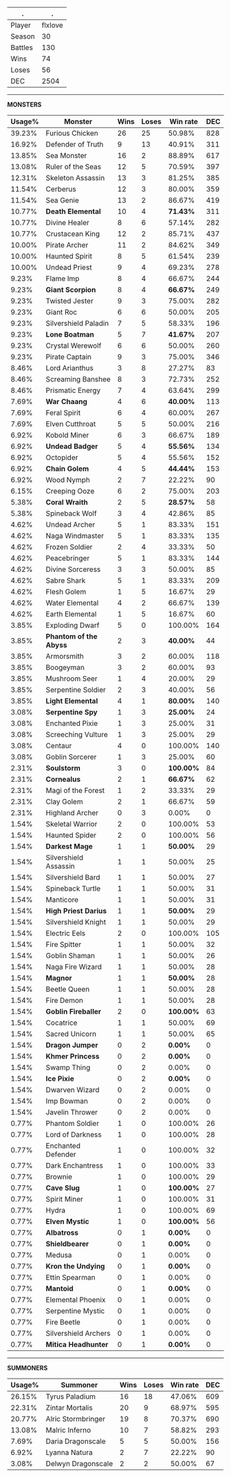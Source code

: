 .|.
|-|-
Player|flxlove
Season|30
Battles|130
Wins|74
Loses|56
DEC|2504

---
**MONSTERS**

Usage%|Monster|Wins|Loses|Win rate|DEC|
-|-|-|-|-|-|
39.23%|Furious Chicken|26|25|50.98%|828|
16.92%|Defender of Truth|9|13|40.91%|311|
13.85%|Sea Monster|16|2|88.89%|617|
13.08%|Ruler of the Seas|12|5|70.59%|397|
12.31%|Skeleton Assassin|13|3|81.25%|385|
11.54%|Cerberus|12|3|80.00%|359|
11.54%|Sea Genie|13|2|86.67%|419|
10.77%|**Death Elemental**|10|4|**71.43%**|311|
10.77%|Divine Healer|8|6|57.14%|282|
10.77%|Crustacean King|12|2|85.71%|437|
10.00%|Pirate Archer|11|2|84.62%|349|
10.00%|Haunted Spirit|8|5|61.54%|239|
10.00%|Undead Priest|9|4|69.23%|278|
9.23%|Flame Imp|8|4|66.67%|244|
9.23%|**Giant Scorpion**|8|4|**66.67%**|249|
9.23%|Twisted Jester|9|3|75.00%|282|
9.23%|Giant Roc|6|6|50.00%|205|
9.23%|Silvershield Paladin|7|5|58.33%|196|
9.23%|**Lone Boatman**|5|7|**41.67%**|207|
9.23%|Crystal Werewolf|6|6|50.00%|260|
9.23%|Pirate Captain|9|3|75.00%|346|
8.46%|Lord Arianthus|3|8|27.27%|83|
8.46%|Screaming Banshee|8|3|72.73%|252|
8.46%|Prismatic Energy|7|4|63.64%|299|
7.69%|**War Chaang**|4|6|**40.00%**|113|
7.69%|Feral Spirit|6|4|60.00%|267|
7.69%|Elven Cutthroat|5|5|50.00%|216|
6.92%|Kobold Miner|6|3|66.67%|189|
6.92%|**Undead Badger**|5|4|**55.56%**|134|
6.92%|Octopider|5|4|55.56%|152|
6.92%|**Chain Golem**|4|5|**44.44%**|153|
6.92%|Wood Nymph|2|7|22.22%|90|
6.15%|Creeping Ooze|6|2|75.00%|203|
5.38%|**Coral Wraith**|2|5|**28.57%**|58|
5.38%|Spineback Wolf|3|4|42.86%|85|
4.62%|Undead Archer|5|1|83.33%|151|
4.62%|Naga Windmaster|5|1|83.33%|135|
4.62%|Frozen Soldier|2|4|33.33%|50|
4.62%|Peacebringer|5|1|83.33%|144|
4.62%|Divine Sorceress|3|3|50.00%|85|
4.62%|Sabre Shark|5|1|83.33%|209|
4.62%|Flesh Golem|1|5|16.67%|29|
4.62%|Water Elemental|4|2|66.67%|139|
4.62%|Earth Elemental|1|5|16.67%|60|
3.85%|Exploding Dwarf|5|0|100.00%|164|
3.85%|**Phantom of the Abyss**|2|3|**40.00%**|44|
3.85%|Armorsmith|3|2|60.00%|118|
3.85%|Boogeyman|3|2|60.00%|93|
3.85%|Mushroom Seer|1|4|20.00%|29|
3.85%|Serpentine Soldier|2|3|40.00%|56|
3.85%|**Light Elemental**|4|1|**80.00%**|140|
3.08%|**Serpentine Spy**|1|3|**25.00%**|24|
3.08%|Enchanted Pixie|1|3|25.00%|31|
3.08%|Screeching Vulture|1|3|25.00%|29|
3.08%|Centaur|4|0|100.00%|140|
3.08%|Goblin Sorcerer|1|3|25.00%|60|
2.31%|**Soulstorm**|3|0|**100.00%**|84|
2.31%|**Cornealus**|2|1|**66.67%**|62|
2.31%|Magi of the Forest|1|2|33.33%|29|
2.31%|Clay Golem|2|1|66.67%|59|
2.31%|Highland Archer|0|3|0.00%|0|
1.54%|Skeletal Warrior|2|0|100.00%|53|
1.54%|Haunted Spider|2|0|100.00%|56|
1.54%|**Darkest Mage**|1|1|**50.00%**|29|
1.54%|Silvershield Assassin|1|1|50.00%|25|
1.54%|Silvershield Bard|1|1|50.00%|27|
1.54%|Spineback Turtle|1|1|50.00%|31|
1.54%|Manticore|1|1|50.00%|31|
1.54%|**High Priest Darius**|1|1|**50.00%**|29|
1.54%|Silvershield Knight|1|1|50.00%|29|
1.54%|Electric Eels|2|0|100.00%|105|
1.54%|Fire Spitter|1|1|50.00%|32|
1.54%|Goblin Shaman|1|1|50.00%|26|
1.54%|Naga Fire Wizard|1|1|50.00%|28|
1.54%|**Magnor**|1|1|**50.00%**|28|
1.54%|Beetle Queen|1|1|50.00%|28|
1.54%|Fire Demon|1|1|50.00%|28|
1.54%|**Goblin Fireballer**|2|0|**100.00%**|63|
1.54%|Cocatrice|1|1|50.00%|69|
1.54%|Sacred Unicorn|1|1|50.00%|65|
1.54%|**Dragon Jumper**|0|2|**0.00%**|0|
1.54%|**Khmer Princess**|0|2|**0.00%**|0|
1.54%|Swamp Thing|0|2|0.00%|0|
1.54%|**Ice Pixie**|0|2|**0.00%**|0|
1.54%|Dwarven Wizard|0|2|0.00%|0|
1.54%|Imp Bowman|0|2|0.00%|0|
1.54%|Javelin Thrower|0|2|0.00%|0|
0.77%|Phantom Soldier|1|0|100.00%|26|
0.77%|Lord of Darkness|1|0|100.00%|28|
0.77%|Enchanted Defender|1|0|100.00%|32|
0.77%|Dark Enchantress|1|0|100.00%|33|
0.77%|Brownie|1|0|100.00%|29|
0.77%|**Cave Slug**|1|0|**100.00%**|27|
0.77%|Spirit Miner|1|0|100.00%|31|
0.77%|Hydra|1|0|100.00%|69|
0.77%|**Elven Mystic**|1|0|**100.00%**|56|
0.77%|**Albatross**|0|1|**0.00%**|0|
0.77%|**Shieldbearer**|0|1|**0.00%**|0|
0.77%|Medusa|0|1|0.00%|0|
0.77%|**Kron the Undying**|0|1|**0.00%**|0|
0.77%|Ettin Spearman|0|1|0.00%|0|
0.77%|**Mantoid**|0|1|**0.00%**|0|
0.77%|Elemental Phoenix|0|1|0.00%|0|
0.77%|Serpentine Mystic|0|1|0.00%|0|
0.77%|Fire Beetle|0|1|0.00%|0|
0.77%|Silvershield Archers|0|1|0.00%|0|
0.77%|**Mitica Headhunter**|0|1|**0.00%**|0|

---
**SUMMONERS**

Usage%|Summoner|Wins|Loses|Win rate|DEC|
-|-|-|-|-|-|
26.15%|Tyrus Paladium|16|18|47.06%|609|
22.31%|Zintar Mortalis|20|9|68.97%|595|
20.77%|Alric Stormbringer|19|8|70.37%|690|
13.08%|Malric Inferno|10|7|58.82%|293|
7.69%|Daria Dragonscale|5|5|50.00%|156|
6.92%|Lyanna Natura|2|7|22.22%|90|
3.08%|Delwyn Dragonscale|2|2|50.00%|67|
